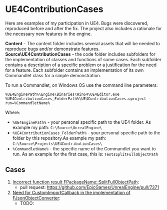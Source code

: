 # UE4ContributionCases #

 Here are examples of my participation in UE4. Bugs were discovered, reproduced before and after the fix. The project also includes a rationale for the necessary new features in the engine.

 **Content** - The content folder includes several assets that will be needed to reproduce bugs and/or demonstrate features.  
 **Source\UE4ContributionCases** - the code folder includes subfolders for the implementation of classes and functions of some cases. Each subfolder contains a description of a specific problem or a justification for the need for a feature. Each subfolder contains an implementation of its own Commandlet class for a simple demonstration.

To run a Commandlet, on Windows OS use the command line parameters:
```
%UE4EnginePath%\Engine\Binaries\Win64\UE4Editor.exe %UE4ContributionCases_FolderPath%\UE4ContributionCases.uproject -run=%CommandletName%
```
Where:
* `%UE4EnginePath%` - your personal specific path to the UE4 folder. As example my path: `C:\Source\UnrealEngine\`
* `%UE4ContributionCases_FolderPath%` - your personal specific path to the folder by this repository.As example my path: `C:\Source\Projects\UE4ContributionCases\`
* `%CommandletName%` - the specific name of the Commandlet you want to run. As an example for the first case, this is: `TestsSplitFullObjectPath`

## Cases ##

1. [Incorrect function result FPackageName::SplitFullObjectPath](Source/UE4ContributionCases/SplitFullObjectPathCase/README.md):
    * pull request: https://github.com/EpicGames/UnrealEngine/pull/7371
1. [Need for CustomImportCallback in the implementation of FJsonObjectConverter](Source/UE4ContributionCases/JsonObjectConverter/README.md):
    * TODO:
